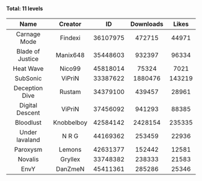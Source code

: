#### Total: 11 levels

| Name | Creator | ID | Downloads | Likes |
|:---:|:---:|:---:|:---:|:---:|
| Carnage Mode | Findexi | 36107975 | 472715 | 44971
| Blade of Justice | Manix648 | 35448603 | 932397 | 96334
| Heat Wave | Nico99 | 45818014 | 75324 | 7021
| SubSonic | ViPriN | 33387622 | 1880476 | 143219
| Deception Dive | Rustam | 34379100 | 439457 | 28961
| Digital Descent | ViPriN | 37456092 | 941293 | 88385
| Bloodlust | Knobbelboy | 42584142 | 2428154 | 235335
| Under lavaland | N R G | 44169362 | 253459 | 22936
| Paroxysm | Lemons | 42631377 | 152442 | 12581
| Novalis | Gryllex | 33748382 | 238333 | 21583
| EnvY | DanZmeN | 45411361 | 285286 | 25346
